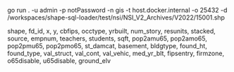 go run . -u admin -p notPassword -n gis -t host.docker.internal -o 25432 -d /workspaces/shape-sql-loader/test/nsi/NSI_V2_Archives/V2022/15001.shp

shape, fd_id, x, y, cbfips, occtype, yrbuilt, num_story, resunits, stacked, source, empnum, teachers, students, sqft, pop2amu65, pop2amo65, pop2pmu65, pop2pmo65, st_damcat, basement, bldgtype, found_ht, found_type, val_struct, val_cont, val_vehic, med_yr_blt, fipsentry, firmzone, o65disable, u65disable, ground_elv
